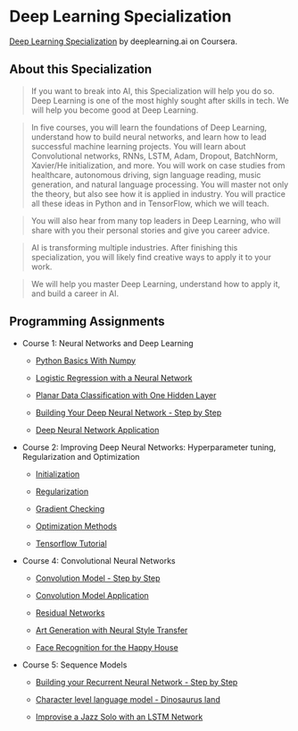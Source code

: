 # Deep Learning Specialization
[Deep Learning Specialization](https://www.coursera.org/specializations/deep-learning) by deeplearning.ai on Coursera.

## About this Specialization

> If you want to break into AI, this Specialization will help you do so. Deep Learning is one of the most highly sought after skills in tech. We will help you become good at Deep Learning.

> In five courses, you will learn the foundations of Deep Learning, understand how to build neural networks, and learn how to lead successful machine learning projects. You will learn about Convolutional networks, RNNs, LSTM, Adam, Dropout, BatchNorm, Xavier/He initialization, and more. You will work on case studies from healthcare, autonomous driving, sign language reading, music generation, and natural language processing. You will master not only the theory, but also see how it is applied in industry. You will practice all these ideas in Python and in TensorFlow, which we will teach.

> You will also hear from many top leaders in Deep Learning, who will share with you their personal stories and give you career advice.

> AI is transforming multiple industries. After finishing this specialization, you will likely find creative ways to apply it to your work.

> We will help you master Deep Learning, understand how to apply it, and build a career in AI.

## Programming Assignments

- Course 1: Neural Networks and Deep Learning

  - [Python Basics With Numpy](https://github.com/LucasBoTang/Coursera_Deep_Learning/blob/master/01Neural_Networks_and_Deep_Learning/00Python_Basics_With_Numpy.ipynb)
  
  - [Logistic Regression with a Neural Network](https://github.com/LucasBoTang/Coursera_Deep_Learning/blob/master/01Neural_Networks_and_Deep_Learning/01Logistic_Regression_with_a_Neural_Network_mindset.ipynb)
  
  - [Planar Data Classification with One Hidden Layer](https://github.com/LucasBoTang/Coursera_Deep_Learning/blob/master/01Neural_Networks_and_Deep_Learning/02Planar_Data_Classification_with_One_Hidden_Layer.ipynb)

  - [Building Your Deep Neural Network - Step by Step](https://github.com/LucasBoTang/Coursera_Deep_Learning/blob/master/01Neural_Networks_and_Deep_Learning/03Building_Your_Deep_Neural_Network_Step_by_Step.ipynb)

  - [Deep Neural Network Application](https://github.com/LucasBoTang/Coursera_Deep_Learning/blob/master/01Neural_Networks_and_Deep_Learning/04Deep_Neural_Network_Application.ipynb)
  
- Course 2: Improving Deep Neural Networks: Hyperparameter tuning, Regularization and Optimization

  - [Initialization](https://github.com/LucasBoTang/Coursera_Deep_Learning/blob/master/02Improving_Deep_Neural_Networks/01Initialization.ipynb)
  
  - [Regularization](https://github.com/LucasBoTang/Coursera_Deep_Learning/blob/master/02Improving_Deep_Neural_Networks/02Regularization.ipynb)
  
  - [Gradient Checking](https://github.com/LucasBoTang/Coursera_Deep_Learning/blob/master/02Improving_Deep_Neural_Networks/03Gradient_Checking.ipynb)
  
   - [Optimization Methods](https://github.com/LucasBoTang/Coursera_Deep_Learning/blob/master/02Improving_Deep_Neural_Networks/04Optimization_Methods.ipynb)
   
   - [Tensorflow Tutorial](https://github.com/LucasBoTang/Coursera_Deep_Learning/blob/master/02Improving_Deep_Neural_Networks/05Tensorflow_Tutorial.ipynb)

- Course 4: Convolutional Neural Networks

  - [Convolution Model - Step by Step](https://github.com/LucasBoTang/Coursera_Deep_Learning/blob/master/04Convolutional_Neural_Networks/01Convolution_Model_Step_by_Step.ipynb)

  - [Convolution Model Application](https://github.com/LucasBoTang/Coursera_Deep_Learning/blob/master/04Convolutional_Neural_Networks/02Convolution_Model_Application.ipynb)
  
  - [Residual Networks](https://github.com/LucasBoTang/Coursera_Deep_Learning/blob/master/04Convolutional_Neural_Networks/03Residual_Networks.ipynb)
 
  - [Art Generation with Neural Style Transfer](https://github.com/LucasBoTang/Coursera_Deep_Learning/blob/master/04Convolutional_Neural_Networks/05Art_Generation_with_Neural_Style_Transfer.ipynb)

  - [Face Recognition for the Happy House](https://github.com/LucasBoTang/Coursera_Deep_Learning/blob/master/04Convolutional_Neural_Networks/06Face_Recognition_for_the_Happy_House.ipynb)
  
- Course 5: Sequence Models

  - [Building your Recurrent Neural Network - Step by Step](https://github.com/LucasBoTang/Coursera_Deep_Learning/blob/master/05Sequence_Models/01Building_a_Recurrent_Neural_Network_Step_by_Step.ipynb)
  
  - [Character level language model - Dinosaurus land](https://github.com/LucasBoTang/Coursera_Deep_Learning/blob/master/05Sequence_Models/02Dinosaurus_Island_Character_Level_Language_Model.ipynb)
  
  - [Improvise a Jazz Solo with an LSTM Network](https://github.com/LucasBoTang/Coursera_Deep_Learning/blob/master/05Sequence_Models/03Improvise_a_Jazz_Solo_with_an_LSTM_Network.ipynb)
